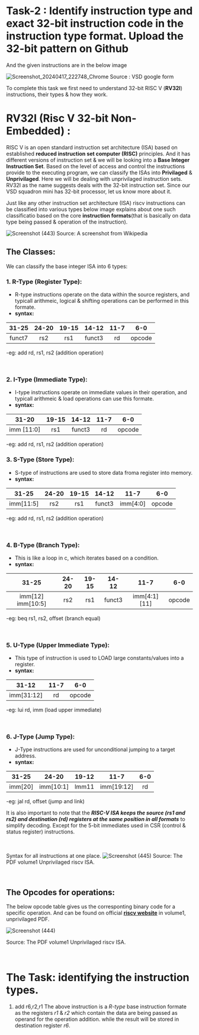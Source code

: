 # Task-2 : Identify instruction type and exact 32-bit instruction code in the instruction type format. Upload the 32-bit pattern on Github 

And the given instructions are in the below image 

![Screenshot_20240417_222748_Chrome](https://github.com/tejasbg19/VSD-squadron-mini-internship/assets/163899793/ece4505e-cee7-47ca-92f1-07aefaca42e3)
Source : VSD google form



To complete this task we first need to understand 32-bit RISC V (**RV32I**) instructions, their types & how they work.

# RV32I (Risc V 32-bit Non-Embedded) :

  RISC V is an open standard instruction set architecture (ISA) based on established **reduced instruction set computer (RISC)** principles. 
 And it has different versions of instruction set & we will be looking into a **Base Integer Instruction Set**. Based on the level of access and control the instructions provide to the executing program, we can classify the ISAs into **Privilaged** & **Unprivilaged**. Here we will be dealing with unprivilaged instruction sets.
 <br>
 RV32I as the name suggests deals with the 32-bit instruction set. Since our VSD squadron mini has 32-bit processor, let us know more about it.

 Just like any other instruction set architecture (ISA) riscv instructions can be classified into various types below image explains about one such classificatio based on the core **instruction formats**(that is basically on data type being passed & operation of the instruction).
<br>


![Screenshot (443)](https://github.com/tejasbg19/VSD-squadron-mini-internship/assets/163899793/ca09ea17-a7c5-417a-a610-4953d962e3b7)
Source: A screenshot from Wikipedia



## The Classes:

We can classify the base integer ISA into 6 types:


### 1.  **R-Type (Register Type):** 

- R-type instructions operate on the data within the source registers, and typicall arithmeic, logical & shifting operations can be performed in this formate.
- **syntax:**


| 31-25 | 24-20 | 19-15 | 14-12 | 11-7 | 6-0 |    
|:-----:|:-----:|:-----:|:-----:|:----:|:---:|
| funct7|  rs2  |  rs1  | funct3|  rd  |opcode|

-eg: add rd, rs1, rs2 (addition operation)


<br>

### 2.  **I-Type (Immediate Type):** 

- I-type instructions operate on immediate values in their operation, and typicall arithmeic & load operations can use this formate.
- **syntax:**


| 31-20 | 19-15 | 14-12 | 11-7 | 6-0 |  
|:----------:|:-----:|:-----:|:----:|:---:|
| imm [11:0] |  rs1  | funct3|  rd  |opcode|

-eg: add rd, rs1, rs2 (addition operation)             

### 3.  **S-Type (Store Type):** 

- S-type of instructions are used to store data froma register into memory.
- **syntax:**


| 31-25 | 24-20 | 19-15 | 14-12 | 11-7 | 6-0 |    
|:-----:|:-----:|:-----:|:-----:|:----:|:---:|
| imm[11:5]|  rs2  |  rs1  | funct3|  imm[4:0]  |opcode|


-eg: add rd, rs1, rs2 (addition operation)


<br>

### 4.  **B-Type (Branch Type):** 

- This is like a loop in c, which iterates based on a condition.
- **syntax:**


| 31-25 | 24-20 | 19-15 | 14-12 | 11-7 | 6-0 |    
|:-----:|:-----:|:-----:|:-----:|:----:|:---:|
| imm[12] imm[10:5]|  rs2  |  rs1  | funct3|  imm[4:1] [11]  |opcode|


-eg: beq rs1, rs2, offset (branch equal)


<br>


### 5.  **U-Type (Upper Immediate Type):** 

- This type of instruction is used to LOAD large constants/values into a register.
- **syntax:**


| 31-12 | 11-7 | 6-0 |    
|:-----:|:-----:|:-----:|
|  imm[31:12]|   rd |opcode|


-eg: lui rd, imm (load upper immediate)

<br>


### 6.  **J-Type (Jump Type):** 

- J-Type instructions are used for unconditional jumping to a target address.
- **syntax:**


| 31-25 | 24-20 | 19-12 | 11-7 | 6-0 |    
|:-----:|:-----:|:--------:|:----:|:---:|
| imm[20]|  imm[10:1]  |  lmm11 | imm[19:12]|  rd  |opcode|

-eg: jal rd, offset (jump and link)
<br>

It is also important to note that the ***RISC-V ISA keeps the source (rs1 and rs2) and destination (rd) registers at the same position
in all formats*** to simplify decoding. Except for the 5-bit immediates used in CSR (control & status register) instructions.

<br> <br>
Syntax for all instructions at one place.
![Screenshot (445)](https://github.com/tejasbg19/VSD-squadron-mini-internship/assets/163899793/1fd56bbd-f8a0-48c0-83f4-d0c5a86ebaef)
Source: The PDF volume1 Unprivilaged riscv ISA.


<br>

## The Opcodes for operations:

The below opcode table gives us the corresponting binary code for a specific operation. And can be found on official [**riscv website**](https://riscv.org/technical/specifications/) in volume1, unprivilaged PDF.

![Screenshot (444)](https://github.com/tejasbg19/VSD-squadron-mini-internship/assets/163899793/38908e80-3139-483c-bd7f-09bc8cc29317)

Source: The PDF volume1 Unprivilaged riscv ISA.


<br>

# The Task: identifying the instruction types.


1.  add r6,r2,r1
    The above instruction is a *R-type* base instruction formate as the registers *r1* & *r2* which contain the data are being passed as operand for the operation addition. while the result will be stored in destination register *r6*.



